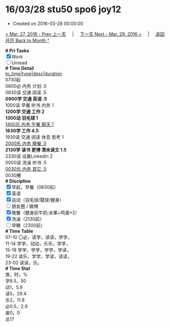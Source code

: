 # 16/03/28 stu50 spo6 joy12

- Created on 2016-03-28 00:00:00

[< Mar. 27, 2016 - Prev 上一天](/lifelogs/2016/03/d27.md) &nbsp; &nbsp; | &nbsp; &nbsp; [下一天 Next - Mar. 29, 2016 >](/lifelogs/2016/03/d29.md) &nbsp; &nbsp; |  &nbsp; &nbsp; [返回月历 Back to Month ^](/lifelogs/2016/03/index.md)
<br/><div><b># Pri Tasks</b></div><div><input checked="true" type="checkbox"/>Work</div><div><input type="checkbox"/>Unread</div><div><b># Time Detail</b></div><div><u>to_time|type|desc|duration</u></div><div>0730起</div><div>0800必 内务 计划 .5</div><div>0830读 交通 阅读 .5</div><div><b>0900学 交通 英语 .5</b></div><div>1000读 早餐 听书 内务 1</div><div><b>1200学 交通 工作 2</b></div><div><b>1300动 羽毛球 1</b></div><div><u>1400乐 内务 午餐 聊天 1</u></div><div><b>1830学 工作 4.5</b></div><div>1930读 交通 阅读 休息 思考 1</div><div><u>2000乐 内务 晚餐 .5</u></div><div><b>2130学 读书 更博 清未读文 1.5</b></div><div>2330读 设置Linkedin 2</div><div>0000读 洗澡 听书 .5</div><div><u>0030乐 内务 其它 .5</u></div><div>0030睡</div><div><b># Discipline</b></div><div><input checked="true" type="checkbox"/>早起，早餐（0830前）</div><div><input checked="true" type="checkbox"/>英语</div><div><input checked="true" type="checkbox"/>运动（羽毛球/毽球/健身）</div><div><input type="checkbox"/>朋友圈 / 微博</div><div><input checked="true" type="checkbox"/>晚餐（健身前牛奶;水果+鸡蛋*2）</div><div><input checked="true" type="checkbox"/>洗澡（2130前）</div><div><input type="checkbox"/>早睡（2300前）</div><div><b># Time Table</b></div><div>07-10 〇必，读学，读读，学学，</div><div>11-14 学学，动动，乐乐，学学，</div><div>15-18 学学，学学，学学，学读，</div><div>19-22 读乐，学学，学读，读读，</div><div>23-02 读读，乐。</div><div><b># Time Stat</b></div><div>类，时，%</div><div>学8.5，50</div><div>动1，5.9</div><div>读5，29.4</div><div>乐2，11.8</div><div>必0.5，2.9</div><div>废0，0</div><div>总17</div>
